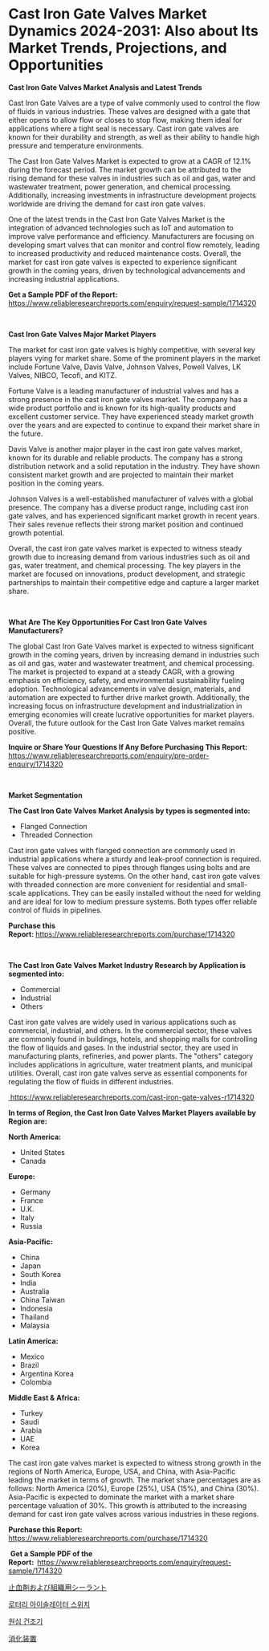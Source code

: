 <p><h1>Cast Iron Gate Valves Market Dynamics 2024-2031: Also about Its Market Trends, Projections, and Opportunities</h1></p><p><strong>Cast Iron Gate Valves Market Analysis and Latest Trends</strong></p>
<p><p>Cast Iron Gate Valves are a type of valve commonly used to control the flow of fluids in various industries. These valves are designed with a gate that either opens to allow flow or closes to stop flow, making them ideal for applications where a tight seal is necessary. Cast iron gate valves are known for their durability and strength, as well as their ability to handle high pressure and temperature environments.</p><p>The Cast Iron Gate Valves Market is expected to grow at a CAGR of 12.1% during the forecast period. The market growth can be attributed to the rising demand for these valves in industries such as oil and gas, water and wastewater treatment, power generation, and chemical processing. Additionally, increasing investments in infrastructure development projects worldwide are driving the demand for cast iron gate valves.</p><p>One of the latest trends in the Cast Iron Gate Valves Market is the integration of advanced technologies such as IoT and automation to improve valve performance and efficiency. Manufacturers are focusing on developing smart valves that can monitor and control flow remotely, leading to increased productivity and reduced maintenance costs. Overall, the market for cast iron gate valves is expected to experience significant growth in the coming years, driven by technological advancements and increasing industrial applications.</p></p>
<p><strong>Get a Sample PDF of the Report:&nbsp;</strong> <a href="https://www.reliableresearchreports.com/enquiry/request-sample/1714320">https://www.reliableresearchreports.com/enquiry/request-sample/1714320</a></p>
<p>&nbsp;</p>
<p><strong>Cast Iron Gate Valves Major Market Players</strong></p>
<p><p>The market for cast iron gate valves is highly competitive, with several key players vying for market share. Some of the prominent players in the market include Fortune Valve, Davis Valve, Johnson Valves, Powell Valves, LK Valves, NIBCO, Tecofi, and KITZ.</p><p>Fortune Valve is a leading manufacturer of industrial valves and has a strong presence in the cast iron gate valves market. The company has a wide product portfolio and is known for its high-quality products and excellent customer service. They have experienced steady market growth over the years and are expected to continue to expand their market share in the future.</p><p>Davis Valve is another major player in the cast iron gate valves market, known for its durable and reliable products. The company has a strong distribution network and a solid reputation in the industry. They have shown consistent market growth and are projected to maintain their market position in the coming years.</p><p>Johnson Valves is a well-established manufacturer of valves with a global presence. The company has a diverse product range, including cast iron gate valves, and has experienced significant market growth in recent years. Their sales revenue reflects their strong market position and continued growth potential.</p><p>Overall, the cast iron gate valves market is expected to witness steady growth due to increasing demand from various industries such as oil and gas, water treatment, and chemical processing. The key players in the market are focused on innovations, product development, and strategic partnerships to maintain their competitive edge and capture a larger market share.</p></p>
<p>&nbsp;</p>
<p><strong>What Are The Key Opportunities For Cast Iron Gate Valves Manufacturers?</strong></p>
<p><p>The global Cast Iron Gate Valves market is expected to witness significant growth in the coming years, driven by increasing demand in industries such as oil and gas, water and wastewater treatment, and chemical processing. The market is projected to expand at a steady CAGR, with a growing emphasis on efficiency, safety, and environmental sustainability fueling adoption. Technological advancements in valve design, materials, and automation are expected to further drive market growth. Additionally, the increasing focus on infrastructure development and industrialization in emerging economies will create lucrative opportunities for market players. Overall, the future outlook for the Cast Iron Gate Valves market remains positive.</p></p>
<p><strong>Inquire or Share Your Questions If Any Before Purchasing This Report:</strong> <a href="https://www.reliableresearchreports.com/enquiry/pre-order-enquiry/1714320">https://www.reliableresearchreports.com/enquiry/pre-order-enquiry/1714320</a></p>
<p>&nbsp;</p>
<p><strong>Market Segmentation</strong></p>
<p><strong>The Cast Iron Gate Valves Market Analysis by types is segmented into:</strong></p>
<p><ul><li>Flanged Connection</li><li>Threaded Connection</li></ul></p>
<p><p>Cast iron gate valves with flanged connection are commonly used in industrial applications where a sturdy and leak-proof connection is required. These valves are connected to pipes through flanges using bolts and are suitable for high-pressure systems. On the other hand, cast iron gate valves with threaded connection are more convenient for residential and small-scale applications. They can be easily installed without the need for welding and are ideal for low to medium pressure systems. Both types offer reliable control of fluids in pipelines.</p></p>
<p><strong>Purchase this Report:&nbsp;</strong><a href="https://www.reliableresearchreports.com/purchase/1714320">https://www.reliableresearchreports.com/purchase/1714320</a></p>
<p>&nbsp;</p>
<p><strong>The Cast Iron Gate Valves Market Industry Research by Application is segmented into:</strong></p>
<p><ul><li>Commercial</li><li>Industrial</li><li>Others</li></ul></p>
<p><p>Cast iron gate valves are widely used in various applications such as commercial, industrial, and others. In the commercial sector, these valves are commonly found in buildings, hotels, and shopping malls for controlling the flow of liquids and gases. In the industrial sector, they are used in manufacturing plants, refineries, and power plants. The "others" category includes applications in agriculture, water treatment plants, and municipal utilities. Overall, cast iron gate valves serve as essential components for regulating the flow of fluids in different industries.</p></p>
<p><a href="https://www.reliableresearchreports.com/cast-iron-gate-valves-r1714320">&nbsp;https://www.reliableresearchreports.com/cast-iron-gate-valves-r1714320</a></p>
<p><strong>In terms of Region, the Cast Iron Gate Valves Market Players available by Region are:</strong></p>
<p>
    <p> <strong> North America: </strong>
        <ul>
            <li>United States</li>
            <li>Canada</li>
        </ul>
        </p> 
    <p> <strong> Europe: </strong>
        <ul>
            <li>Germany</li>
            <li>France</li>
            <li>U.K.</li>
            <li>Italy</li>
            <li>Russia</li>
        </ul>
        </p> 
    <p> <strong> Asia-Pacific: </strong>
        <ul>
            <li>China</li>
            <li>Japan</li>
            <li>South Korea</li>
            <li>India</li>
            <li>Australia</li>
            <li>China Taiwan</li>
            <li>Indonesia</li>
            <li>Thailand</li>
            <li>Malaysia</li>
        </ul>
        </p> 
    <p> <strong> Latin America: </strong>
        <ul>
            <li>Mexico</li>
            <li>Brazil</li>
            <li>Argentina Korea</li>
            <li>Colombia</li>
        </ul>
        </p> 
    <p> <strong> Middle East & Africa: </strong>
        <ul>
            <li>Turkey</li>
            <li>Saudi</li>
            <li>Arabia</li>
            <li>UAE</li>
            <li>Korea</li>
        </ul>
    </p>
    </p>
<p><p>The cast iron gate valves market is expected to witness strong growth in the regions of North America, Europe, USA, and China, with Asia-Pacific leading the market in terms of growth. The market share percentages are as follows: North America (20%), Europe (25%), USA (15%), and China (30%). Asia-Pacific is expected to dominate the market with a market share percentage valuation of 30%. This growth is attributed to the increasing demand for cast iron gate valves across various industries in these regions.</p></p>
<p><strong>Purchase this Report: </strong><a href="https://www.reliableresearchreports.com/purchase/1714320">https://www.reliableresearchreports.com/purchase/1714320</a></p>
<p>&nbsp;<strong>Get a Sample PDF of the Report:&nbsp;&nbsp;</strong><a href="https://www.reliableresearchreports.com/enquiry/request-sample/1714320">https://www.reliableresearchreports.com/enquiry/request-sample/1714320</a></p>
<p><strong></strong></p>
<p><p><a href="https://medium.com/@kaitlensen45645/%E3%83%98%E3%83%A2%E3%82%B9%E3%82%BF%E3%83%83%E3%83%88%E3%81%8A%E3%82%88%E3%81%B3%E7%B5%84%E7%B9%94%E3%82%B7%E3%83%BC%E3%83%A9%E3%83%B3%E3%83%88%E5%B8%82%E5%A0%B4%E3%81%AE%E5%88%86%E6%9E%90-%E3%82%B0%E3%83%AD%E3%83%BC%E3%83%90%E3%83%AB%E7%94%A3%E6%A5%AD%E3%83%91%E3%83%BC%E3%82%B9%E3%83%9A%E3%82%AF%E3%83%86%E3%82%A3%E3%83%96%E3%81%A8%E4%BA%88%E6%B8%AC-2024%E5%B9%B4%E3%81%8B%E3%82%892031%E5%B9%B4-a1bbc7496501">止血剤および組織用シーラント</a></p><p><a href="https://medium.com/@joananitzsche/%ED%9A%8C%EC%A0%84-%EC%A0%88%EC%97%B0-%EC%8A%A4%EC%9C%84%EC%B9%98-%EC%8B%9C%EC%9E%A5-%EB%B6%84%EC%84%9D-%EA%B8%80%EB%A1%9C%EB%B2%8C-%EC%82%B0%EC%97%85-%EC%A0%84%EB%A7%9D%EA%B3%BC-%EC%98%88%EC%B8%A1-2024%EB%85%84%EB%B6%80%ED%84%B0-2031%EB%85%84-e24949ebc6c3">로터리 아이솔레이터 스위치</a></p><p><a href="https://medium.com/@achimcoteanu1/%EC%9B%90%EC%8B%AC-%EA%B1%B4%EC%A1%B0%EA%B8%B0-%EC%8B%9C%EC%9E%A5-%EC%9C%A0%ED%98%95-%EC%9D%91%EC%9A%A9-%EB%B0%8F-%EC%A7%80%EB%A6%AC%EC%97%90-%EB%8C%80%ED%95%9C-%ED%8F%AC%EA%B4%84%EC%A0%81%EC%9D%B8-%ED%8F%89%EA%B0%80-cfa93d440f2d">원심 건조기</a></p><p><a href="https://medium.com/@chloekessler01/%E6%B6%88%E5%8C%96%E5%99%A8%E5%85%B7%E5%B8%82%E5%A0%B4-%E6%88%90%E5%8A%9F%E3%81%99%E3%82%8B%E3%83%93%E3%82%B8%E3%83%8D%E3%82%B9%E6%88%A6%E7%95%A5%E3%81%AE%E9%8D%B5-2031%E5%B9%B4%E3%81%BE%E3%81%A7%E3%81%AE%E4%BA%88%E6%B8%AC-97c641eccaed">消化装置</a></p></p>